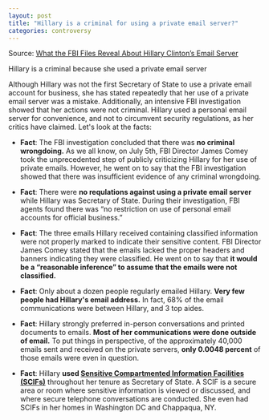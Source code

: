 ```yaml
---  
layout: post  
title: "Hillary is a criminal for using a private email server?"  
categories: controversy
---  
```


Source: [What the FBI Files Reveal About Hillary Clinton’s Email Server](http://www.politico.com/magazine/story/2016/09/hillary-clinton-emails-2016-server-state-department-fbi-214307)
 
Hillary is a criminal because she used a private email server
  
Although Hillary was not the first Secretary of State to use a private email account for business, she has stated repeatedly that her use of a private email server was a mistake. Additionally, an intensive FBI investigation showed that her actions were not criminal. Hillary used a personal email server for convenience, and not to circumvent security regulations, as her critics have claimed. Let's look at the facts:

* **Fact**: The FBI investigation concluded that there was **no criminal wrongdoing.** As we all know, on July 5th, FBI Director James Comey took the unprecedented step of publicly criticizing Hillary for her use of private emails. However, he went on to say that the FBI investigation showed that there was insufficient evidence of any criminal wrongdoing.  

* **Fact**: There were **no requlations against using a private email server** while Hillary was Secretary of State. During their investigation, FBI agents found there was “no restriction on use of personal email accounts for official business.”

* **Fact**: The three emails Hillary received containing classified information were not properly marked to indicate their sensitive content. FBI Director James Comey stated that the emails lacked the proper headers and banners indicating they were classified. He went on to say that **it would be a “reasonable inference” to assume that the emails were not classified.**

* **Fact**: Only about a dozen people regularly emailed Hillary. **Very few people had Hillary's email address.** In fact, 68% of the email communications were between Hillary, and 3 top aides.

* **Fact**: Hillary strongly preferred in-person conversations and printed documents to emails. **Most of her communications were done outside of email.** To put things in perspective, of the approximately 40,000 emails sent and received on the private servers, **only 0.0048 percent** of those emails were even in question.

* **Fact**: Hillary **used [Sensitive Compartmented Information Facilities (SCIFs)](https://en.wikipedia.org/wiki/Sensitive_Compartmented_Information_Facility)** throughout her tenure as Secretary of State. A SCIF is a secure area or room where sensitive information is viewed or discussed, and where secure telephone conversations are conducted. She even had SCIFs in her homes in Washington DC and Chappaqua, NY.
